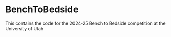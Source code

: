 # BenchToBedside
This contains the code for the 2024-25 Bench to Bedside competition at the University of Utah
